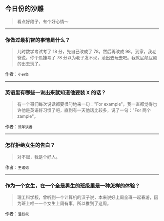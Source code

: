 ## 今日份的沙雕

> 看点好段子，有个好心情～


 
---

### 你做过最机智的事情是什么？

> 儿时数学考试考了 18 分，先自己改成了 78，然后再改成 98。到家，我老爸说，你个瓜娃考了 78 分以为老子发不现，滚出去玩去吧。我就屁颠屁颠的出去玩了。


作者：`小丑鱼`

---

### 英语里有哪些一说出来就知道他要装 X 的话？

> 有一个哥们每次说话都要很叼地来一句："For example"，我一直都觉得也许他是英语好习惯了吧，直到有一天他话比较多，说了一句："For 两个zample"。


作者：`流年淡香`

---

### 怎样拒绝女生的告白？

> 对不起，我是个好人。


作者：`王诺诺`

---

### 作为一个女生，在一个全是男生的班级里是一种怎样的体验？

> 理工科学校，曾听到一个计算机的汉子说，本来说好上周全班一起春游，因为班上唯一一个女生上周有事，所以推到了这周。


作者：`温叔叔`